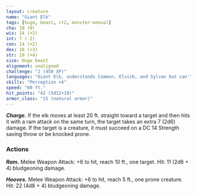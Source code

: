 ```yaml
---
layout: creature
name: "Giant Elk"
tags: [huge, beast, cr2, monster-manual]
cha: 10 (0)
wis: 14 (+2)
int: 7 (-2)
con: 14 (+2)
dex: 16 (+3)
str: 19 (+4)
size: Huge beast
alignment: unaligned
challenge: "2 (450 XP)"
languages: "Giant Elk, understands Common, Elvish, and Sylvan but can't speak"
skills: "Perception +4"
speed: "60 ft."
hit_points: "42 (5d12+10)"
armor_class: "15 (natural armor)"
---
```


***Charge.*** If the elk moves at least 20 ft. straight toward a target and then hits it with a ram attack on the same turn, the target takes an extra 7 (2d6) damage. If the target is a creature, it must succeed on a DC 14 Strength saving throw or be knocked prone.

### Actions

***Ram.*** Melee Weapon Attack: +6 to hit, reach 10 ft., one target. Hit: 11 (2d6 + 4) bludgeoning damage.

***Hooves.*** Melee Weapon Attack: +6 to hit, reach 5 ft., one prone creature. Hit: 22 (4d8 + 4) bludgeoning damage.

